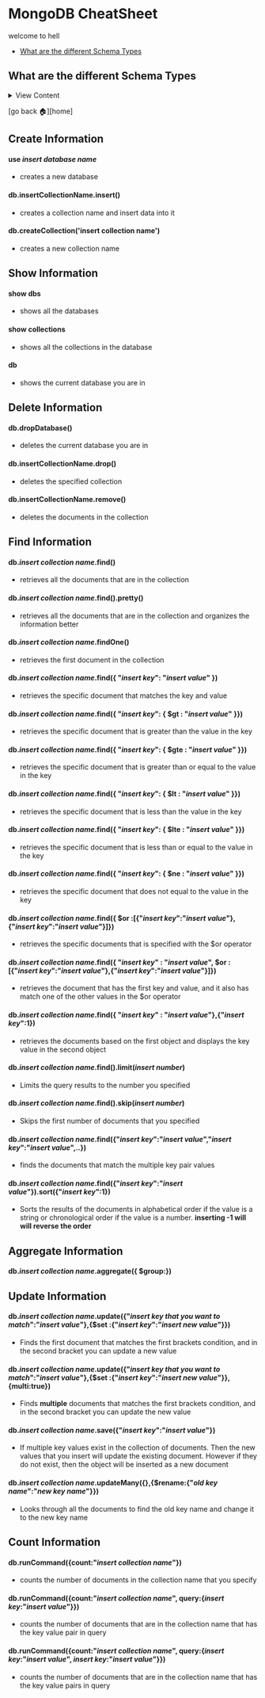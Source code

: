 # MongoDB CheatSheet

welcome to hell

- [What are the different Schema Types][schema-types]

[schema-types]:#what-are-the-different-schema-types


## What are the different Schema Types

<details>
<summary>
View Content
</summary>

:link: **Reference**

-[mongoosejs](https://mongoosejs.com/docs/schematypes.html)

</details>

[go back :house:][home]


## Create Information

#### use *insert database name*
- creates a new database

#### db.insertCollectionName.insert()
- creates a collection name and insert data into it

#### db.createCollection('insert collection name')
- creates a new collection name


## Show Information

#### show dbs
- shows all the databases

#### show collections
- shows all the collections in the database

#### db
- shows the current database you are in

## Delete Information

#### db.dropDatabase()
- deletes the current database you are in

#### db.insertCollectionName.drop()
- deletes the specified collection

#### db.insertCollectionName.remove()
- deletes the documents in the collection

## Find Information

#### db.*insert collection name*.find()
- retrieves all the documents that are in the collection

#### db.*insert collection name*.find().pretty()
- retrieves all the documents that are in the collection and organizes the information better

#### db.*insert collection name*.findOne()
- retrieves the first document in the collection

#### db.*insert collection name*.find({ "*insert key*": "*insert value*" })
- retrieves the specific document that matches the key and value

#### db.*insert collection name*.find({ "*insert key*": { $gt : "*insert value*" }})
- retrieves the specific document that is greater than the value in the key

#### db.*insert collection name*.find({ "*insert key*": { $gte : "*insert value*" }})
- retrieves the specific document that is greater than or equal to the value in the key

#### db.*insert collection name*.find({ "*insert key*": { $lt : "*insert value*" }})
- retrieves the specific document that is less than the value in the key

#### db.*insert collection name*.find({ "*insert key*": { $lte : "*insert value*" }})
- retrieves the specific document that is less than or equal to the value in the key

#### db.*insert collection name*.find({ "*insert key*": { $ne : "*insert value*" }})
- retrieves the specific document that does not equal to the value in the key

#### db.*insert collection name*.find({ $or :[{"*insert key*":"*insert value*"},{"*insert key*":"*insert value*"}]})
- retrieves the specific documents that is specified with the $or operator

#### db.*insert collection name*.find({ "*insert key*" : "*insert value*", $or :[{"*insert key*":"*insert value*"},{"*insert key*":"*insert value*"}]})
- retrieves the document that has the first key and value, and it also has match one of the other values in the $or operator

#### db.*insert collection name*.find({ "*insert key*" : "*insert value*"},{"*insert key*":1})
- retrieves the documents based on the first object and displays the key value in the second object

#### db.*insert collection name*.find().limit(*insert number*)
- Limits the query results to the number you specified

#### db.*insert collection name*.find().skip(*insert number*)
- Skips the first number of documents that you specified

#### db.*insert collection name*.find({"*insert key*":"*insert value*","*insert key*":"*insert value*",..})
- finds the documents that match the multiple key pair values

#### db.*insert collection name*.find({"*insert key*":"*insert value*"}).sort({"*insert key*":1})
- Sorts the results of the documents in alphabetical order if the value is a string or chronological order if the value is a number. **inserting -1 will will reverse the order**

## Aggregate Information

#### db.*insert collection name*.aggregate({ $group:})

## Update Information

#### db.*insert collection name*.update({"*insert key that you want to match*":"*insert value*"},{$set :{"*insert key*":"*insert new value*"}})
- Finds the first document that matches the first brackets condition, and in the second bracket you can update a new value

#### db.*insert collection name*.update({"*insert key that you want to match*":"*insert value*"},{$set :{"*insert key*":"*insert new value*"}},{multi:true})
- Finds **multiple** documents that matches the first brackets condition, and in the second bracket you can update the new value

#### db.*insert collection name*.save({"*insert key*":"*insert value*"})
- If multiple key values exist in the collection of documents. Then the new values that you insert will update the existing document. However if they do not exist, then the object will be inserted as a new document

#### db.*insert collection name*.updateMany({},{$rename:{"*old key name*":"*new key name*"}})
- Looks through all the documents to find the old key name and change it to the new key name

## Count Information

#### db.runCommand({count:"*insert collection name*"})
- counts the number of documents in the collection name that you specify

#### db.runCommand({count:"*insert collection name*", query:{*insert key*:"*insert value*"}})
- counts the number of documents that are in the collection name that has the key value pair in query

#### db.runCommand({count:"*insert collection name*", query:{*insert key*:"*insert value*", *insert key*:"*insert value*"}})
- counts the number of documents that are in the collection name that has the key value pairs in query

